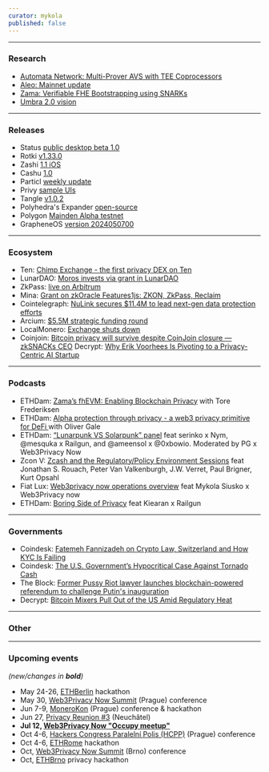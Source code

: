 ```yaml
---
curator: mykola
published: false
---
```


<!--
### Research

### Ecosystem

### Grants

### Releases

### Podcasts

### Governments

### Other
-->

---

### Research
* [Automata Network: Multi-Prover AVS with TEE Coprocessors](https://blog.ata.network/tee-coprocessor-automata-multi-prover-avs-on-eigenlayer-f0f0b8264abc)
* [Aleo: Mainnet update](https://aleo.org/post/road-to-mainnet-updates/)
* [Zama: Verifiable FHE Bootstrapping using SNARKs](https://www.zama.ai/post/verifiable-fhe-bootstrapping-using-snarks)
* [Umbra 2.0 vision](https://twitter.com/UmbraCash/status/1787520552921595932)

---

### Releases
* Status [public desktop beta 1.0](https://status.app/blog/status-desktop-public-beta-1)
* Rotki [v1.33.0](https://twitter.com/LefterisJP/status/1788537369039134865)
* Zashi [1.1 iOS](https://twitter.com/ElectricCoinCo/status/1788615127148724714)
* Cashu [1.0](https://twitter.com/callebtc/status/1788943711625232646)
* Particl [weekly update](https://particl.news/particl-development-progress-report-10-05-2024/)
* Privy [sample UIs](https://twitter.com/privy_io/status/1789033417625268397)
* Tangle [v1.0.2](https://github.com/webb-tools/tangle/releases/tag/v1.0.2)
* Polyhedra's Expander [open-source](https://github.com/PolyhedraZK/Expander)
* Polygon [Mainden Alpha testnet](https://twitter.com/0xPolygon/status/1787533328087675294)
* GrapheneOS [version 2024050700](https://grapheneos.org/releases#2024050700)
  
---

### Ecosystem

- Ten: [Chimp Exchange - the first privacy DEX on Ten](https://twitter.com/tenprotocol/status/1787204225761792452)
- LunarDAO: [Moros invests via grant in LunarDAO](https://twitter.com/lunarpunksquad/status/1787482940533768433)
- ZkPass: [live on Arbitrum](https://twitter.com/zkPass/status/1787447734196470176)
- Mina: [Grant on zkOracle Features1js: ZKON, ZkPass, Reclaim](https://minaprotocol.com/blog/zkoracles-rfp-three-teams-chosen)
- Cointelegraph: [NuLink secures $11.4M to lead next-gen data protection efforts](https://cointelegraph.com/press-releases/nulink-secures-114m-to-lead-next-gen-data-protection-efforts)
- Arcium: [$5.5M strategic funding round](https://twitter.com/ArciumHQ/status/1788557786537689447)
- LocalMonero: [Exchange shuts down](https://cointelegraph.com/news/local-monero-exchange-shuts-down-crypto-privacy-services-dwindle)
- Coinjoin: [Bitcoin privacy will survive despite CoinJoin closure — zkSNACKs CEO](https://cointelegraph.com/news/bitcoin-privacy-survive-coinjoin-closure)
  Decrypt: [Why Erik Voorhees Is Pivoting to a Privacy-Centric AI Startup](https://decrypt.co/230281/venice-ai-shapeshift-founder-erik-voorhees-morpheus-open-source)

---

### Podcasts

- ETHDam: [Zama’s fhEVM: Enabling Blockchain Privacy](https://www.youtube.com/watch?v=7dpBMj9uQog&) with Tore Frederiksen
- ETHDam: [Alpha protection through privacy - a web3 privacy primitive for DeFi ](https://www.youtube.com/watch?v=5b91kAQF3aA) with Oliver Gale
- ETHDam: [“Lunarpunk VS Solarpunk” panel](youtu.be/5C5r-8KR564) feat serinko x Nym, @mesquka x Railgun, and @ameensol x @0xbowio. Moderated by PG x Web3Privacy Now
- Zcon V: [Zcash and the Regulatory/Policy Environment Sessions](https://www.youtube.com/watch?v=pfd6yi54kqU) feat Jonathan S. Rouach, Peter Van Valkenburgh, J.W. Verret, Paul Brigner, Kurt Opsahl
- Fiat Lux: [Web3privacy now operations overview](https://youtu.be/HipTMiRzW6o) feat Mykola Siusko x Web3Privacy now  
- ETHDam: [Boring Side of Privacy](youtu.be/Fm6tH-TZALc) feat Kiearan x Railgun

---

### Governments
- Coindesk: [Fatemeh Fannizadeh on Crypto Law, Switzerland and How KYC Is Failing](https://www.coindesk.com/opinion/2024/05/10/fatemeh-fannizadeh-on-crypto-law-switzerland-and-how-kyc-is-failing/)
- Coindesk: [The U.S. Government’s Hypocritical Case Against Tornado Cash](https://www.coindesk.com/consensus-magazine/2024/05/07/the-us-governments-hypocritical-case-against-tornado-cash/)
- The Block: [Former Pussy Riot lawyer launches blockchain-powered referendum to challenge Putin's inauguration](https://www.theblock.co/post/293528/former-pussy-riot-lawyer-launches-blockchain-powered-referendum-to-challenge-putins-inauguration)
- Decrypt: [Bitcoin Mixers Pull Out of the US Amid Regulatory Heat](https://decrypt.co/229543/bitcoin-coin-mixers-shut-americans-out)
  
---

### Other

---

### Upcoming events
*(new/changes in **bold**)*

* May 24-26, [ETHBerlin](https://ethberlin.org/) hackathon
* May 30, [Web3Privacy Now Summit](https://web3privacy.info/events/) (Prague) conference
* Jun 7-9, [MoneroKon](https://monerokon.org/) (Prague) conference & hackathon
* Jun 27, [Privacy Reunion #3](https://lu.ma/privacyreunion3) (Neuchâtel)
* **Jul 12, [Web3Privacy Now "Occupy meetup"](https://lu.ma/w3pn-meetup-bru1)**
* Oct 4-6, [Hackers Congress Paralelní Polis (HCPP)](https://hcpp.cz/) (Prague) conference
* Oct 4-6, [ETHRome](https://ethrome.org/) hackathon
* Oct, [Web3Privacy Now Summit](https://web3privacy.info/events/) (Brno) conference
* Oct, [ETHBrno](https://ethbrno.cz/) privacy hackathon
